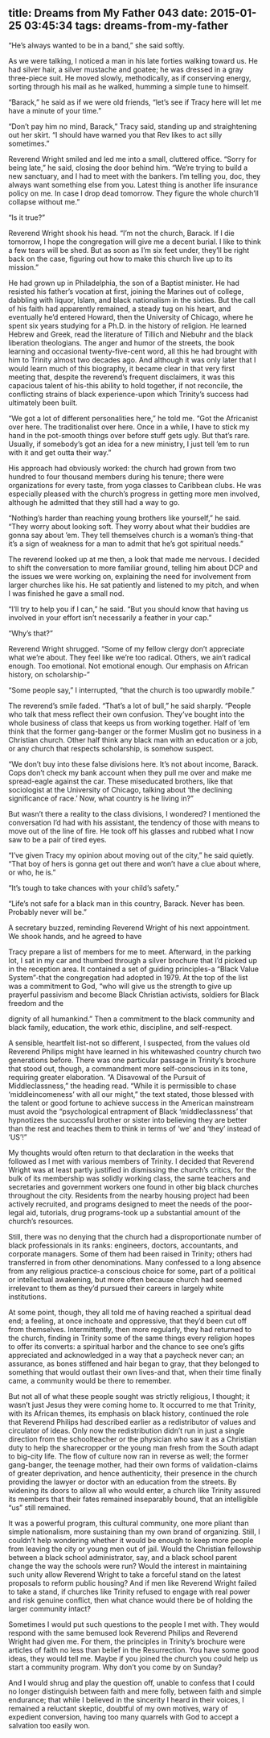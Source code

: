 title: Dreams from My Father 043
date: 2015-01-25 03:45:34
tags: dreams-from-my-father
---

“He’s always wanted to be in a band,” she said softly.

As we were talking, I noticed a man in his late forties walking toward us. He had silver hair, a silver mustache and goatee; he was dressed in a gray three-piece suit. He moved slowly, methodically, as if conserving energy, sorting through his mail as he walked, humming a simple tune to himself.

“Barack,” he said as if we were old friends, “let’s see if Tracy here will let me have a minute of your time.”

“Don’t pay him no mind, Barack,” Tracy said, standing up and straightening out her skirt. “I should have warned you that Rev likes to act silly sometimes.”

Reverend Wright smiled and led me into a small, cluttered office. “Sorry for being late,” he said, closing the door behind him. “We’re trying to build a new sanctuary, and I had to meet with the bankers. I’m telling you, doc, they always want something else from you. Latest thing is another life insurance policy on me. In case I drop dead tomorrow. They figure the whole church’ll collapse without me.”

“Is it true?”

Reverend Wright shook his head. “I’m not the church, Barack. If I die tomorrow, I hope the congregation will give me a decent burial. I like to think a few tears will be shed. But as soon as I’m six feet under, they’ll be right back on the case, figuring out how to make this church live up to its mission.”

He had grown up in Philadelphia, the son of a Baptist minister. He had resisted his father’s vocation at first, joining the Marines out of college, dabbling with liquor, Islam, and black nationalism in the sixties. But the call of his faith had apparently remained, a steady tug on his heart, and eventually he’d entered Howard, then the University of Chicago, where he spent six years studying for a Ph.D. in the history of religion. He learned Hebrew and Greek, read the literature of Tillich and Niebuhr and the black liberation theologians. The anger and humor of the streets, the book learning and occasional twenty-five-cent word, all this he had brought with him to Trinity almost two decades ago. And although it was only later that I would learn much of this biography, it became clear in that very first meeting that, despite the reverend’s frequent disclaimers, it was this capacious talent of his-this ability to hold together, if not reconcile, the conflicting strains of black experience-upon which Trinity’s success had ultimately been built.

“We got a lot of different personalities here,” he told me. “Got the Africanist over here. The traditionalist over here. Once in a while, I have to stick my hand in the pot-smooth things over before stuff gets ugly. But that’s rare. Usually, if somebody’s got an idea for a new ministry, I just tell ’em to run with it and get outta their way.”

His approach had obviously worked: the church had grown from two hundred to four thousand members during his tenure; there were organizations for every taste, from yoga classes to Caribbean clubs. He was especially pleased with the church’s progress in getting more men involved, although he admitted that they still had a way to go.

“Nothing’s harder than reaching young brothers like yourself,” he said. “They worry about looking soft. They worry about what their buddies are gonna say about ’em. They tell themselves church is a woman’s thing-that it’s a sign of weakness for a man to admit that he’s got spiritual needs.”

The reverend looked up at me then, a look that made me nervous. I decided to shift the conversation to more familiar ground, telling him about DCP and the issues we were working on, explaining the need for involvement from larger churches like his. He sat patiently and listened to my pitch, and when I was finished he gave a small nod.

“I’ll try to help you if I can,” he said. “But you should know that having us involved in your effort isn’t necessarily a feather in your cap.”

“Why’s that?”

Reverend Wright shrugged. “Some of my fellow clergy don’t appreciate what we’re about. They feel like we’re too radical. Others, we ain’t radical enough. Too emotional. Not emotional enough. Our emphasis on African history, on scholarship-”

“Some people say,” I interrupted, “that the church is too upwardly mobile.”

The reverend’s smile faded. “That’s a lot of bull,” he said sharply. “People who talk that mess reflect their own confusion. They’ve bought into the whole business of class that keeps us from working together. Half of ’em think that the former gang-banger or the former Muslim got no business in a Christian church. Other half think any black man with an education or a job, or any church that respects scholarship, is somehow suspect.

“We don’t buy into these false divisions here. It’s not about income, Barack. Cops don’t check my bank account when they pull me over and make me spread-eagle against the car. These miseducated brothers, like that sociologist at the University of Chicago, talking about ‘the declining significance of race.’ Now, what country is he living in?”

But wasn’t there a reality to the class divisions, I wondered? I mentioned the conversation I’d had with his assistant, the tendency of those with means to move out of the line of fire. He took off his glasses and rubbed what I now saw to be a pair of tired eyes.

“I’ve given Tracy my opinion about moving out of the city,” he said quietly. “That boy of hers is gonna get out there and won’t have a clue about where, or who, he is.”

“It’s tough to take chances with your child’s safety.”

“Life’s not safe for a black man in this country, Barack. Never has been. Probably never will be.”

A secretary buzzed, reminding Reverend Wright of his next appointment. We shook hands, and he agreed to have

Tracy prepare a list of members for me to meet. Afterward, in the parking lot, I sat in my car and thumbed through a silver brochure that I’d picked up in the reception area. It contained a set of guiding principles-a “Black Value System”-that the congregation had adopted in 1979. At the top of the list was a commitment to God, “who will give us the strength to give up prayerful passivism and become Black Christian activists, soldiers for Black freedom and the

dignity of all humankind.” Then a commitment to the black community and black family, education, the work ethic, discipline, and self-respect.

A sensible, heartfelt list-not so different, I suspected, from the values old Reverend Philips might have learned in his whitewashed country church two generations before. There was one particular passage in Trinity’s brochure that stood out, though, a commandment more self-conscious in its tone, requiring greater elaboration. “A Disavowal of the Pursuit of Middleclassness,” the heading read. “While it is permissible to chase ‘middleincomeness’ with all our might,” the text stated, those blessed with the talent or good fortune to achieve success in the American mainstream must avoid the “psychological entrapment of Black ‘middleclassness’ that hypnotizes the successful brother or sister into believing they are better than the rest and teaches them to think in terms of ‘we’ and ‘they’ instead of ‘US’!”

My thoughts would often return to that declaration in the weeks that followed as I met with various members of Trinity. I decided that Reverend Wright was at least partly justified in dismissing the church’s critics, for the bulk of its membership was solidly working class, the same teachers and secretaries and government workers one found in other big black churches throughout the city. Residents from the nearby housing project had been actively recruited, and programs designed to meet the needs of the poor-legal aid, tutorials, drug programs-took up a substantial amount of the church’s resources.

Still, there was no denying that the church had a disproportionate number of black professionals in its ranks: engineers, doctors, accountants, and corporate managers. Some of them had been raised in Trinity; others had transferred in from other denominations. Many confessed to a long absence from any religious practice-a conscious choice for some, part of a political or intellectual awakening, but more often because church had seemed irrelevant to them as they’d pursued their careers in largely white institutions.

At some point, though, they all told me of having reached a spiritual dead end; a feeling, at once inchoate and oppressive, that they’d been cut off from themselves. Intermittently, then more regularly, they had returned to the church, finding in Trinity some of the same things every religion hopes to offer its converts: a spiritual harbor and the chance to see one’s gifts appreciated and acknowledged in a way that a paycheck never can; an assurance, as bones stiffened and hair began to gray, that they belonged to something that would outlast their own lives-and that, when their time finally came, a community would be there to remember.

But not all of what these people sought was strictly religious, I thought; it wasn’t just Jesus they were coming home to. It occurred to me that Trinity, with its African themes, its emphasis on black history, continued the role that Reverend Philips had described earlier as a redistributor of values and circulator of ideas. Only now the redistribution didn’t run in just a single direction from the schoolteacher or the physician who saw it as a Christian duty to help the sharecropper or the young man fresh from the South adapt to big-city life. The flow of culture now ran in reverse as well; the former gang-banger, the teenage mother, had their own forms of validation-claims of greater deprivation, and hence authenticity, their presence in the church providing the lawyer or doctor with an education from the streets. By widening its doors to allow all who would enter, a church like Trinity assured its members that their fates remained inseparably bound, that an intelligible “us” still remained.

It was a powerful program, this cultural community, one more pliant than simple nationalism, more sustaining than my own brand of organizing. Still, I couldn’t help wondering whether it would be enough to keep more people from leaving the city or young men out of jail. Would the Christian fellowship between a black school administrator, say, and a black school parent change the way the schools were run? Would the interest in maintaining such unity allow Reverend Wright to take a forceful stand on the latest proposals to reform public housing? And if men like Reverend Wright failed to take a stand, if churches like Trinity refused to engage with real power and risk genuine conflict, then what chance would there be of holding the larger community intact?

Sometimes I would put such questions to the people I met with. They would respond with the same bemused look Reverend Philips and Reverend Wright had given me. For them, the principles in Trinity’s brochure were articles of faith no less than belief in the Resurrection. You have some good ideas, they would tell me. Maybe if you joined the church you could help us start a community program. Why don’t you come by on Sunday?

And I would shrug and play the question off, unable to confess that I could no longer distinguish between faith and mere folly, between faith and simple endurance; that while I believed in the sincerity I heard in their voices, I remained a reluctant skeptic, doubtful of my own motives, wary of expedient conversion, having too many quarrels with God to accept a salvation too easily won.

